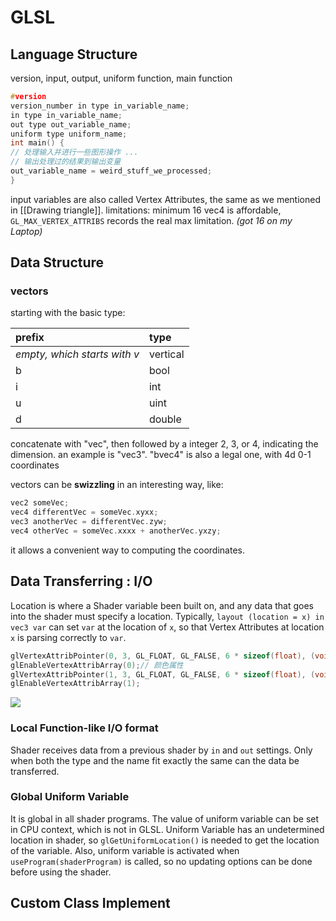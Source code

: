 # GLSL
## Language Structure
version, input, output, uniform function, main function
```c
#version
version_number in type in_variable_name;
in type in_variable_name;
out type out_variable_name;
uniform type uniform_name;
int main() { 
// 处理输入并进行一些图形操作 ... 
// 输出处理过的结果到输出变量 
out_variable_name = weird_stuff_we_processed;
}
```
input variables are also called Vertex Attributes, the same as we mentioned in [[Drawing triangle]].
limitations: minimum 16 vec4 is affordable, `GL_MAX_VERTEX_ATTRIBS` records the real max limitation. *(got 16 on my Laptop)*
## Data Structure
### vectors
starting with the basic type:

| prefix | type |
| :- | :- |
| *empty, which starts with v* | vertical |
| b | bool |
| i | int |
|u|uint|
|d|double|

concatenate with "vec", then followed by a integer 2, 3, or 4, indicating the dimension.
an example is "vec3". "bvec4" is also a legal one, with 4d 0-1 coordinates

vectors can be **swizzling** in an interesting way, like:
```c
vec2 someVec;
vec4 differentVec = someVec.xyxx;
vec3 anotherVec = differentVec.zyw;
vec4 otherVec = someVec.xxxx + anotherVec.yxzy;
```

it allows a convenient way to computing the coordinates.

## Data Transferring : I/O
Location is where a Shader variable been built on, and any data that goes into the shader must specify a location. Typically, `layout (location = x) in vec3 var` can set `var` at the location of `x`, so that Vertex Attributes at location `x` is parsing correctly to `var`.
```c
glVertexAttribPointer(0, 3, GL_FLOAT, GL_FALSE, 6 * sizeof(float), (void*)0);
glEnableVertexAttribArray(0);// 颜色属性
glVertexAttribPointer(1, 3, GL_FLOAT, GL_FALSE, 6 * sizeof(float), (void*)(3* sizeof(float)));  // offset
glEnableVertexAttribArray(1);
```
![](https://learnopengl-cn.github.io/img/01/05/vertex_attribute_pointer_interleaved.png)
### Local Function-like I/O format
Shader receives data from a previous shader by `in` and `out` settings. Only when both the type and the name fit exactly the same can the data be transferred.
### Global Uniform Variable
It is global in all shader programs. The value of uniform variable can be set in CPU context, which is not in GLSL.
Uniform Variable has an undetermined location in shader, so `glGetUniformLocation()` is needed to get the location of the variable. Also, uniform variable is activated when `useProgram(shaderProgram)` is called, so no updating options can be done before using the shader.

## Custom Class Implement
